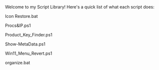 Welcome to my Script Library! Here's a quick list of what each script does:

Icon Restore.bat


Procs&IP.ps1


Product_Key_Finder.ps1


Show-MetaData.ps1


Win11_Menu_Revert.ps1


organize.bat
